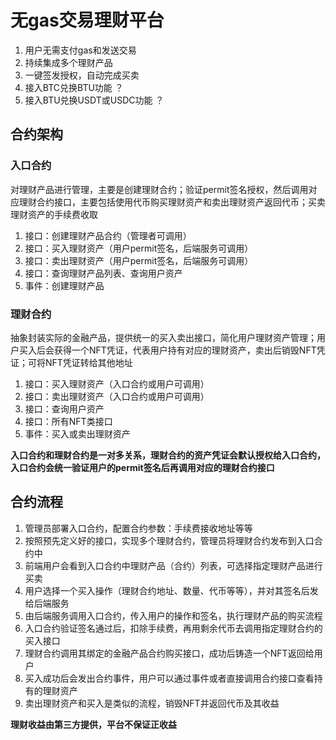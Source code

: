 # 无gas交易理财平台

1. 用户无需支付gas和发送交易
2. 持续集成多个理财产品
3. 一键签发授权，自动完成买卖
4. 接入BTC兑换BTU功能 ？
5. 接入BTU兑换USDT或USDC功能 ？


## 合约架构


### 入口合约

对理财产品进行管理，主要是创建理财合约；验证permit签名授权，然后调用对应理财合约接口，主要包括使用代币购买理财资产和卖出理财资产返回代币；买卖理财资产的手续费收取

1. 接口：创建理财产品合约（管理者可调用）
2. 接口：买入理财资产（用户permit签名，后端服务可调用）
3. 接口：卖出理财资产（用户permit签名，后端服务可调用）
4. 接口：查询理财产品列表、查询用户资产
5. 事件：创建理财产品

### 理财合约
抽象封装实际的金融产品，提供统一的买入卖出接口，简化用户理财资产管理；用户买入后会获得一个NFT凭证，代表用户持有对应的理财资产，卖出后销毁NFT凭证；可将NFT凭证转给其他地址

1. 接口：买入理财资产（入口合约或用户可调用）
2. 接口：卖出理财资产（入口合约或用户可调用）
3. 接口：查询用户资产
4. 接口：所有NFT类接口
5. 事件：买入或卖出理财资产

**入口合约和理财合约是一对多关系，理财合约的资产凭证会默认授权给入口合约，入口合约会统一验证用户的permit签名后再调用对应的理财合约接口**


## 合约流程

1. 管理员部署入口合约，配置合约参数：手续费接收地址等等
2. 按照预先定义好的接口，实现多个理财合约，管理员将理财合约发布到入口合约中
3. 前端用户会看到入口合约中理财产品（合约）列表，可选择指定理财产品进行买卖
4. 用户选择一个买入操作（理财合约地址、数量、代币等等），并对其签名后发给后端服务
5. 由后端服务调用入口合约，传入用户的操作和签名，执行理财产品的购买流程
6. 入口合约验证签名通过后，扣除手续费，再用剩余代币去调用指定理财合约的买入接口
7. 理财合约调用其绑定的金融产品合约购买接口，成功后铸造一个NFT返回给用户
8. 买入成功后会发出合约事件，用户可以通过事件或者直接调用合约接口查看持有的理财资产
9. 卖出理财资产和买入是类似的流程，销毁NFT并返回代币及其收益

**理财收益由第三方提供，平台不保证正收益**